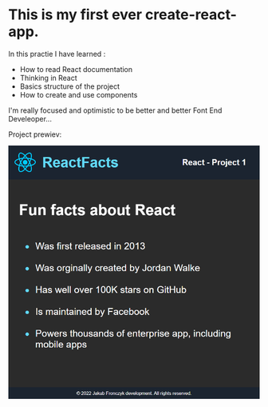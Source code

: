 # This is my first ever create-react-app.

In this practie I have learned :
* How to read React documentation
* Thinking in React
* Basics structure of the project
* How to create and use components

I'm really focused and optimistic to be better and better Font End Develeoper...

Project prewiev:

![](https://github.com/jakubfronczyk/first-create-react-app/blob/main/src/images/first-project-react-preview.png)